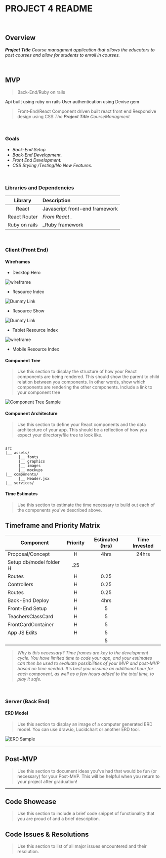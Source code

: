 # PROJECT 4 README <!-- omit in toc -->


<br>

## Overview

_**Project Title** Course managment application that allows the educators to post courses and allow for students to enroll in courses._


<br>

## MVP

> Back-End/Ruby on rails

Api built using ruby on rails
User authentication using Devise gem
>Front-End/React
Component driven built react front end
Responsive design using CSS
_The **Project Title** CourseManagment_

<br>

### Goals

- _Back-End Setup_
- _Back-End Development._
- _Front End Development._
- _CSS Styling /Testing/No New Features._



<br>

### Libraries and Dependencies

> 
|     Library      | Description                                |
| :--------------: | :----------------------------------------- |
|      React       | Javascript front-end framework             |
|   React Router   | _From React                             ._ |
|     Ruby on rails| _Ruby framework                            |


<br>

### Client (Front End)

#### Wireframes

> 

- Desktop Hero

![wireframe](https://user-images.githubusercontent.com/2756826/117493240-bb4bb200-af40-11eb-8284-5563da6f6671.png)


- Resource Index

![Dummy Link](url)

- Resource Show

![Dummy Link](url)

- Tablet Resource Index

![wireframe](https://user-images.githubusercontent.com/2756826/117493029-6c9e1800-af40-11eb-96d2-272b11730835.png)

- Mobile Resource Index

#### Component Tree

> Use this section to display the structure of how your React components are being rendered. This should show the parent to child relation between you components. In other words, show which components are rendering the other components. Include a link to your component tree

![Component Tree Sample](https://user-images.githubusercontent.com/2756826/117494102-e08cf000-af41-11eb-8284-c9599ce12de3.png)

#### Component Architecture

> Use this section to define your React components and the data architecture of your app. This should be a reflection of how you expect your directory/file tree to look like. 

``` structure

src
|__ assets/
      |__ fonts
      |__ graphics
      |__ images
      |__ mockups
|__ components/
      |__ Header.jsx
|__ services/

```

#### Time Estimates

> Use this section to estimate the time necessary to build out each of the components you've described above.


## Timeframe and Priority Matrix


| Component        | Priority | Estimated (hrs)| Time Invested |
| ---------------- | :------: | :------------: | :-----------: |
| Proposal/Concept |    H     |      4hrs      |      24hrs     |
| Setup db/model folder H     |      .25       |               |
| Routes           |    H     |      0.25      |               |
| Controllers      |    H     |      0.25      |               |
| Routes           |    H     |      0.25      |               |
| Back-End Deploy  |    H     |      4hrs      |               |
| Front-End Setup  |    H     |        5       |               |
| TeachersClassCard|    H     |        5       |               |
|FrontCardContainer|    H     |        5       |               |
| App JS Edits     |    H     |        5       |               |
|                  |          |        5       |               |

> _Why is this necessary? Time frames are key to the development cycle. You have limited time to code your app, and your estimates can then be used to evaluate possibilities of your MVP and post-MVP based on time needed. It's best you assume an additional hour for each component, as well as a few hours added to the total time, to play it safe._

<br>

### Server (Back End)

#### ERD Model

> Use this section to display an image of a computer generated ERD model. You can use draw.io, Lucidchart or another ERD tool.

![ERD Sample](https://user-images.githubusercontent.com/2756826/117507671-5e0e2b80-af55-11eb-98dc-d139fd2d29f4.png)
<br>

***

## Post-MVP

> Use this section to document ideas you've had that would be fun (or necessary) for your Post-MVP. This will be helpful when you return to your project after graduation!

***

## Code Showcase

> Use this section to include a brief code snippet of functionality that you are proud of and a brief description.

## Code Issues & Resolutions

> Use this section to list of all major issues encountered and their resolution.
